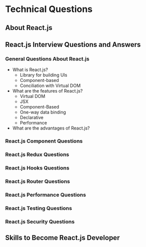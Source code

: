# Technical Questions

## About React.js

## React.js Interview Questions and Answers

### General Questions About React.js
- What is React.js?
  - Library for building UIs
  - Component-based
  - Conciliation with Virtual DOM
- What are the features of React.js?
  - Virtual DOM
  - JSX
  - Component-Based
  - One-way data binding
  - Declarative
  - Performance
- What are the advantages of React.js?
### React.js Component Questions
### React.js Redux Questions
### React.js Hooks Questions
### React.js Router Questions
### React.js Performance Questions
### React.js Testing Questions
### React.js Security Questions

## Skills to Become React.js Developer